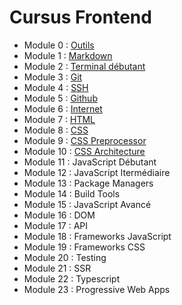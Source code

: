 # Cursus Frontend

* Module 0 : [Outils](outils)
* Module 1 : [Markdown](markdown)
* Module 2 : [Terminal débutant](terminal)
* Module 3 : [Git](git)
* Module 4 : [SSH](git)
* Module 5 : [Github](github)
* Module 6 : [Internet](internet)
* Module 7 : [HTML](html)
* Module 8 : [CSS](css)
* Module 9 : [CSS Preprocessor](css/preprocessor)
* Module 10 : [CSS Architecture](css/architecture)
* Module 11 : JavaScript Débutant
* Module 12 : JavaScript Itermédiaire
* Module 13 : Package Managers
* Module 14 : Build Tools
* Module 15 : JavaScript Avancé
* Module 16 : DOM
* Module 17 : API
* Module 18 : Frameworks JavaScript
* Module 19 : Frameworks CSS
* Module 20 : Testing
* Module 21 : SSR
* Module 22 : Typescript
* Module 23 : Progressive Web Apps

